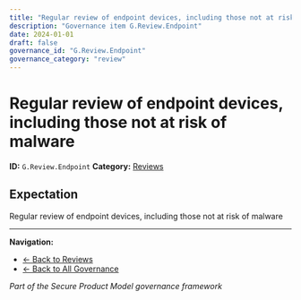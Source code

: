 ```yaml
---
title: "Regular review of endpoint devices, including those not at risk of malware"
description: "Governance item G.Review.Endpoint"
date: 2024-01-01
draft: false
governance_id: "G.Review.Endpoint"
governance_category: "review"
---
```


# Regular review of endpoint devices, including those not at risk of malware

**ID:** `G.Review.Endpoint`
**Category:** [Reviews](../)

## Expectation

Regular review of endpoint devices, including those not at risk of malware


---

**Navigation:**
- [← Back to Reviews](../)
- [← Back to All Governance](/governance/)

*Part of the Secure Product Model governance framework*
